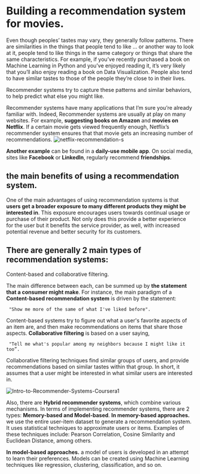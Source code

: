 # Building a recommendation system for movies.

Even though peoples’ tastes may vary, they generally follow patterns. There are similarities in the things that people tend to like … 
or another way to look at it, people tend to like things in the same category or things that share the same characteristics.
For example, if you’ve recently purchased a book on Machine Learning in Python and you’ve enjoyed reading it, 
it’s very likely that you’ll also enjoy reading a book on Data Visualization. 
People also tend to have similar tastes to those of the people they’re close to in their lives. 

Recommender systems try to capture these patterns and similar behaviors, to help predict what else you might like. 

Recommender systems have many applications that I’m sure you’re already familiar with. Indeed, Recommender systems are usually at play on many websites.
For example, **suggesting books on Amazon** and **movies on Netflix**. If a certain movie gets viewed frequently enough, Netflix’s recommender system ensures that that movie gets an increasing number of recommendations. 
![netflix-recommendation-s](https://user-images.githubusercontent.com/84151016/129805089-f553982e-6af3-4c6d-a8dc-963552910bc4.jpeg)


**Another example** can be found in a **daily-use mobile app**. On social media, sites like **Facebook** or **LinkedIn**, regularly recommend **friendships**.

## the main benefits of using a recommendation system. 
One of the main advantages of using recommendation systems is that **users get a broader exposure to many different products they might be interested in**. 
This exposure encourages users towards continual usage or purchase of their product. 
Not only does this provide a better experience for the user but it benefits the service provider, as well, 
with increased potential revenue and better security for its customers. 

## There are generally 2 main types of recommendation systems: 
Content-based and collaborative filtering. 

The main difference between each, can be summed up by **the statement that a consumer might make**. 
For instance, the main paradigm of a **Content-based recommendation system** is driven by the statement:

     "Show me more of the same of what I've liked before".

Content-based systems try to figure out what a user's favorite aspects of an item are, and then make recommendations on items that share those aspects.
**Collaborative filtering** is based on a user saying, 
         
     "Tell me what's popular among my neighbors because I might like it too”.
Collaborative filtering techniques find similar groups of users, and provide recommendations based on similar tastes within that group. 
In short, it assumes that a user might be interested in what similar users are interested in. 

![Intro-to-Recommender-Systems-Coursera1](https://user-images.githubusercontent.com/84151016/129804601-55f06fca-648a-4277-9b9c-c4ce8a5692b9.png)

Also, there are **Hybrid recommender systems**, which combine various mechanisms. 
In terms of implementing recommender systems, there are 2 types: **Memory-based and Model-based**. 
   **In memory-based approaches.**
   we use the entire user-item dataset to generate a recommendation system. It uses statistical techniques to approximate users or items. 
   Examples of these techniques include: Pearson Correlation, Cosine Similarity and Euclidean Distance, among others. 
   
   **In model-based approaches.** 
   a model of users is developed in an attempt to learn their preferences. Models can be created using Machine Learning techniques like regression, clustering, classification, and so on.

